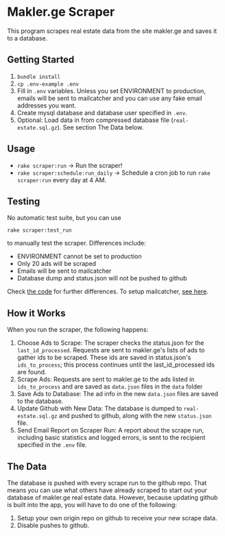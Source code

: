 # Makler.ge Scraper

This program scrapes real estate data from the site makler.ge and saves it to a database.

## Getting Started

1. `bundle install`
2. `cp .env-example .env`
3. Fill in `.env` variables. Unless you set ENVIRONMENT to production, emails will be sent to mailcatcher and you can use any fake email addresses you want.
4. Create mysql database and database user specified in `.env`.
5. Optional: Load data in from compressed database file (`real-estate.sql.gz`). See section The Data below.

## Usage

- `rake scraper:run` -> Run the scraper!
- `rake scraper:schedule:run_daily` -> Schedule a cron job to run `rake scraper:run` every day at 4 AM.

## Testing

No automatic test suite, but you can use

`rake scraper:test_run`

to manually test the scraper. Differences include:
- ENVIRONMENT cannot be set to production
- Only 20 ads will be scraped
- Emails will be sent to mailcatcher
- Database dump and status.json will not be pushed to github

Check [the code](https://github.com/JumpStartGeorgia/Makler.ge-Scraper/blob/email/app/scraper.rb) for further differences. To setup mailcatcher, [see here](http://mailcatcher.me/).

## How it Works

When you run the scraper, the following happens:

1. Choose Ads to Scrape: The scraper checks the status.json for the `last_id_processed`. Requests are sent to makler.ge's lists of ads to gather ids to be scraped. These ids are saved in status.json's `ids_to_process`; this process continues until the last_id_processed ids are found.
2. Scrape Ads: Requests are sent to makler.ge to the ads listed in `ids_to_process` and are saved as `data.json` files in the `data` folder
3. Save Ads to Database: The ad info in the new `data.json` files are saved to the database.
4. Update Github with New Data: The database is dumped to `real-estate.sql.gz` and pushed to github, along with the new `status.json` file.
5. Send Email Report on Scraper Run: A report about the scrape run, including basic statistics and logged errors, is sent to the recipient specified in the `.env` file.

## The Data

The database is pushed with every scrape run to the github repo. That means you can use what others have already scraped to start out your database of makler.ge real estate data. However, because updating github is built into the app, you will have to do one of the following:

1. Setup your own origin repo on github to receive your new scrape data.
2. Disable pushes to github.
